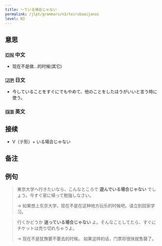 ```yaml
---
title: 〜ている場合じゃない
permalink: /jlpt/grammars/n3/teirubaaijanai
level: N3
---
```


## 意思

### 🇨🇳 中文

- 现在不是做...的时候(其它)

### 🇯🇵 日文

- 今していることをすぐにでもやめて、他のことをしたほうがいいと言う時に使う。

### 🇬🇧 英文


## 接续

- V（テ形）\+ いる場合じゃない

## 备注


## 例句

> 東京大学へ行きたいなら、こんなところで **遊んでいる場合じゃない** でしょう。今すぐ家に帰って勉強しなさい。
>
> → 如果想上东京大学，现在不是在这种地方玩乐的时候吧。请立刻回家学习。

> 行くかどうか **迷っている場合じゃない** よ。そんなことしてたら、すぐにチケットは売り切れちゃうよ。
>
> → 现在不是犹豫要不要去的时候。 如果这样的话，门票将很快就售罄了。

